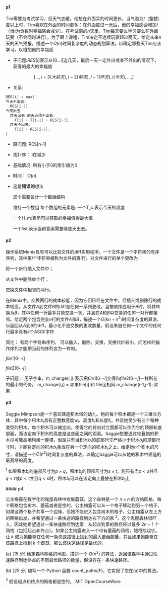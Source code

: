 #### p1

Tim需要为考试学习，但天气变暖，他想在外面呆的时间更长。当气温为$t$（整数）度以上时，Tim喜欢在外面的时间更多：在外面度过一天后，他的幸福感会增加$t$（当$t$为负数时幸福感会减少）。在考试前的$n$天里，Tim每天要么学习要么在外面玩耍（不会同时进行）。为了跟上课程，Tim决定不连续玩耍超过两天。给定未来$n$天的天气预报，描述一个$O(n)$时间复杂度的动态规划算法，以确定哪些天Tim应该学习，以增加他的幸福感



- 子问题:$RES[i]$表示从$[0\dots i]$这几天，最后一天一定外出或者不外出的情况下，获得的最大的幸福值



$$[ \dots,i-3(大前天),i-2(前天),i-1(昨天),i(今天),\dots,]$$

- 关系:
```c++
RES[i] = max{
今天不出去:
  RES[i-1],
今天出去
  昨天出去:前天必须不出去:
    T[i] + T[i-1] + RES[i-3],
  昨天不出去:
    T[i] + RES[i-2],
}
```
- 原问题:
RES[n-1]


- 拓扑序：
i在减少

- 基础情况:
所有小于0的索引值为0

- 时间：
$O(n)$



- 这是**错误的**想法

  这个需要设计一个数据结构

  维持一个数组
  每个数组的元素是:
  一个T_c:表示今天的温度

  一个H_m:表示可以获取的幸福值得最大值

  一个list,表示当前答案需要哪些天出去。




#### p2

操作系统Menix具有可以比较文件的diff实用程序。一个文件是一个字符串的有序序列，其中第$i$个字符串被称为文件的第$i$行。对文件进行的单个更改为：

将一个新行插入文件中；

从文件中删除单个行；

交换文件中相邻的两行。

在Menix中，交换两行的成本较低，因为它们已经在文件中，但插入或删除行的成本较高。从文件$A$到文件$B$的diff是任何一系列更改，当按顺序应用于$A$时，将其转换为$B$，其中任何一行最多只能交换一次，并且在$A$和$B$中交换的任何一对行都相邻。给定两个包含完全$n$行的文件$A$和$B$，描述一个$O(kn+n^2)$时间复杂度的算法，以返回从$A$到$B$的diff，最小化不是交换的更改数量，假设来自任何一个文件的任何行最多具有$k$个ASCII字符

简化：
有两个字符串序列，
可以插入，删除，交换，交换代价较小，问怎样的操作序列才能把当前的序列变为一样的。

$file1[0 \cdots i]$

$file2[0 \cdots j]$

子问题：
用子字串，m_change(i,j):表示把$file1[0 \cdots i]$变得和$file2[0 \cdots j]$一样所花的最小的代价。
m_change(i,j) = 
如果file[i] 和 file[j]相同
  m_change(i-1,j-1);
如果


#### p3

Saggie Mimpson是一个喜欢建造积木塔的幼儿。她的每个积木都是一个三维长方体，其中每个积木$b_i$具有正整数宽度$w_i$、高度$h_i$和长度$\ell_i$，并且她至少有三个每种类型的积木。每个积木可以被定向，使得它的任何对立面都可以作为它的顶部和底部面，而该定向下积木的高度是这些面之间的距离。Saggie想要通过堆叠她的积木尽可能高地构建一座塔，但是只有当积木$b_i$的底部尺寸严格小于积木$b_j$的顶部尺寸时，才能将定向的积木$b_i$叠放在另一个定向的积木$b_j$之上。给定她$n$个积木的尺寸，请描述一个$O(n^2)$时间复杂度的算法，以确定Saggie可以从她的积木中建造的最高塔的高度。

${ }^{1}$ 如果积木$b_i$的底部尺寸为$p\times q$，积木$b_j$的顶部尺寸为$s\times t$，则只有当$p<s$并且$q<t$或$p<t$并且$q<s$时，积木$b_i$可以在该定向上叠放在积木$b_j$上

<div style="page-break-after: always;"></div>
#### p4

公主梅露在数字化的鬼屋森林中收集蘑菇。这个森林是一个 $n \times n$ 的方格网格，每个网格包含树木、蘑菇或者是空的。公主梅露可以从一个格子移动到另一个格子，如果这两个格子共享一个边缘，但她不能进入包含树木的格子。公主梅露从左上方的网格出发，并希望通过一条快速的路径到达右下方的家 ${ }^{2}$。这个鬼屋森林很吓人，因此她希望通过一条快速路径到达家：从起点到家的路径经过最多 $2n-1$ 个网格（包括起点和终点）。如果公主梅露进入一个带有蘑菇的网格，她将捡起它。让 $k$ 成为她能够在任何一条快速路径上捡到的最大蘑菇数量，并且如果她能够在该路径上捡到 $k$ 个蘑菇，那么该快速路径是最优的。

(a) [15 分] 给定森林网格的地图，描述一个 $O\left(n^{2}\right)$ 的算法，返回该森林中通过快速路径到达终点的不同最优路径的数量，假设存在一条快速路径。

(b) [25 分] 编写一个 Python 函数 count_paths($F$)，它实现了您在(a)中的算法。

${ }^{2}$ 假设起点和终点的网格都是空的。 MIT OpenCourseWare